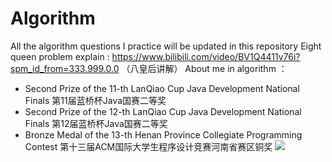 # Algorithm
All the algorithm questions I practice will be updated in this repository
Eight queen problem explain : https://www.bilibili.com/video/BV1Q4411v76i?spm_id_from=333.999.0.0 （八皇后讲解）
About me in algorithm ： 
- Second Prize of the 11-th LanQiao Cup Java Development National Finals
第11届蓝桥杯Java国赛二等奖
- Second Prize of the 12-th LanQiao Cup Java Development National Finals
第12届蓝桥杯Java国赛二等奖
- Bronze Medal of the 13-th Henan Province Collegiate Programming Contest
第十三届ACM国际大学生程序设计竞赛河南省赛区铜奖
![](https://file.makeyourchoice.cn/img/202106/%E6%B2%B3%E5%8D%97%E7%A7%91%E6%8A%80%E5%AD%A6%E9%99%A2-%E5%8F%AA%E4%BC%9A%E5%BF%83%E7%96%BC%E5%93%A5%E5%93%A5_%E5%8E%8B%E7%BC%A9.jpg)
